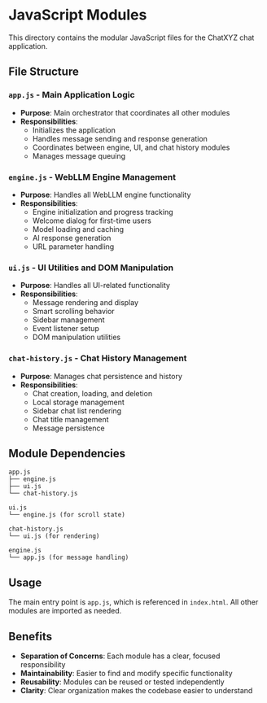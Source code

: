 # JavaScript Modules

This directory contains the modular JavaScript files for the ChatXYZ chat application.

## File Structure

### `app.js` - Main Application Logic
- **Purpose**: Main orchestrator that coordinates all other modules
- **Responsibilities**:
  - Initializes the application
  - Handles message sending and response generation
  - Coordinates between engine, UI, and chat history modules
  - Manages message queuing

### `engine.js` - WebLLM Engine Management
- **Purpose**: Handles all WebLLM engine functionality
- **Responsibilities**:
  - Engine initialization and progress tracking
  - Welcome dialog for first-time users
  - Model loading and caching
  - AI response generation
  - URL parameter handling

### `ui.js` - UI Utilities and DOM Manipulation
- **Purpose**: Handles all UI-related functionality
- **Responsibilities**:
  - Message rendering and display
  - Smart scrolling behavior
  - Sidebar management
  - Event listener setup
  - DOM manipulation utilities

### `chat-history.js` - Chat History Management
- **Purpose**: Manages chat persistence and history
- **Responsibilities**:
  - Chat creation, loading, and deletion
  - Local storage management
  - Sidebar chat list rendering
  - Chat title management
  - Message persistence

## Module Dependencies

```
app.js
├── engine.js
├── ui.js
└── chat-history.js

ui.js
└── engine.js (for scroll state)

chat-history.js
└── ui.js (for rendering)

engine.js
└── app.js (for message handling)
```

## Usage

The main entry point is `app.js`, which is referenced in `index.html`. All other modules are imported as needed.

## Benefits

- **Separation of Concerns**: Each module has a clear, focused responsibility
- **Maintainability**: Easier to find and modify specific functionality
- **Reusability**: Modules can be reused or tested independently
- **Clarity**: Clear organization makes the codebase easier to understand 